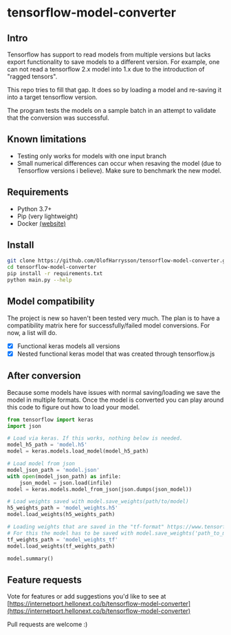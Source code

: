 # tensorflow-model-converter

## Intro

Tensorflow has support to read models from multiple versions but lacks export functionality to save models to a different version. For example, one can not read a tensorflow 2.x model into 1.x due to the introduction of "ragged tensors". 

This repo tries to fill that gap. It does so by loading a model and re-saving it into a target tensorflow version.

The program tests the models on a sample batch in an attempt to validate that the conversion was successful.


## Known limitations
- Testing only works for models with one input branch
- Small numerical differences can occur when resaving the model (due to Tensorflow versions i believe). Make sure to benchmark the new model.



## Requirements

- Python 3.7+
- Pip (very lightweight)
- Docker [(website)](https://www.docker.com/)



## Install 

```bash
git clone https://github.com/OlofHarrysson/tensorflow-model-converter.git
cd tensorflow-model-converter
pip install -r requirements.txt
python main.py --help
```



## Model compatibility
The project is new so haven't been tested very much. The plan is to have a compatibility matrix here for successfully/failed model conversions. For now, a list will do.

- [x] Functional keras models all versions
- [x] Nested functional keras model that was created through tensorflow.js 

## After conversion
Because some models have issues with normal saving/loading we save the model in multiple formats. Once the model is converted you can play around this code to figure out how to load your model.

```python
from tensorflow import keras
import json

# Load via keras. If this works, nothing below is needed.
model_h5_path = 'model.h5'
model = keras.models.load_model(model_h5_path)

# Load model from json
model_json_path = 'model.json'
with open(model_json_path) as infile:
    json_model = json.load(infile)
model = keras.models.model_from_json(json.dumps(json_model))

# Load weights saved with model.save_weights(path/to/model)
h5_weights_path = 'model_weights.h5'
model.load_weights(h5_weights_path)

# Loading weights that are saved in the "tf-format" https://www.tensorflow.org/guide/keras/save_and_serialize#saving_subclassed_models
# For this the model has to be saved with model.save_weights('path_to_my_weights', save_format='tf')
tf_weights_path = 'model_weights_tf'
model.load_weights(tf_weights_path)

model.summary()
```


## Feature requests

Vote for features or add suggestions you'd like to see at [https://internetport.hellonext.co/b/tensorflow-model-converter](https://internetport.hellonext.co/b/tensorflow-model-converter)  

Pull requests are welcome :)
